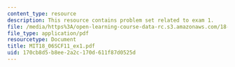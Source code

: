 ```yaml
---
content_type: resource
description: This resource contains problem set related to exam 1.
file: /media/https%3A/open-learning-course-data-rc.s3.amazonaws.com/18-06sc-linear-algebra-fall-2011/170cb8d5b8ee2a2c170d611f87d0525d_MIT18_06SCF11_ex1.pdf
file_type: application/pdf
resourcetype: Document
title: MIT18_06SCF11_ex1.pdf
uid: 170cb8d5-b8ee-2a2c-170d-611f87d0525d
---
```

